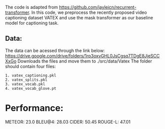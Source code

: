 The code is adapted from https://github.com/jayleicn/recurrent-transformer. In this code, we preprocess the recently proposed video captioning dataset VATEX and use the mask transformer as our baseline model for captioning task.

## Data:
The data can be acessed through the link below:
https://drive.google.com/drive/folders/1rp3oxvGHL0JsCgsq7TDgE8JjeSCCXxGo
Downloads the files and move them to ./src/data/Vatex
The folder should contain four files:
```
1. vatex_captioning.pkl
2. vatex_splits.pkl
3. vatex_vocab.pkl
4. vatex_vocab_glove.pt
```

# Performance:
METEOR: 23.0 BLEU@4: 28.03 CIDER: 50.45 ROUGE-L: 47.01
